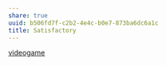 ```yaml
---
share: true
uuid: b506fd7f-c2b2-4e4c-b0e7-873ba6dc6a1c
title: Satisfactory
---
```

[videogame](/d5de46c0-134d-4329-b3b5-5783f6c2c2e9)
